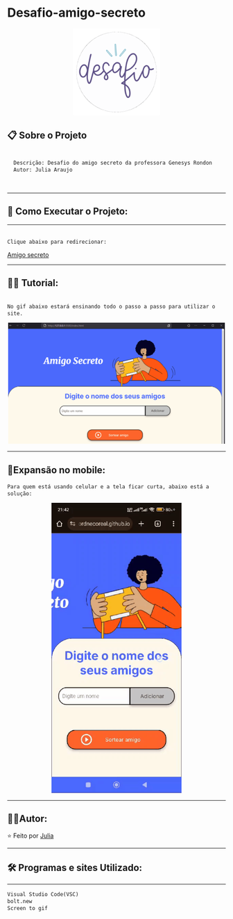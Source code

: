 # Desafio-amigo-secreto

<div align="center">
  <img src="desafio.gif" alt'Desafio imagem animada'
  width="200"/>
</div>


## 📋 Sobre o Projeto

```

  Descrição: Desafio do amigo secreto da professora Genesys Rondon
  Autor: Julia Araujo
  


```







---

## 🚀 Como Executar o Projeto:



---


```

Clique abaixo para redirecionar:

```

[Amigo secreto](https://juharaujo19.github.io/Desafio-amigo-secreto/)

---

## 👨‍🏫 Tutorial:

```

No gif abaixo estará ensinando todo o passo a passo para utilizar o site.

```
<div align="center">
  <img src="tutorial amigo secreto pc.gif" alt'Sorteio'
  width="500"/>
</div>




---

## 📱Expansão no mobile:

```
Para quem está usando celular e a tela ficar curta, abaixo está a solução:

```




<div align="center">
  <img src="tutorial amigo secreto mobile.gif" alt'Expansão mobile'
  width="300"/>
</div>

---


## 🦸‍♀️Autor:

⭐️ Feito por [Julia](https://github.com/juharaujo19)

---

## 🛠️ Programas e sites Utilizado:

---

```
Visual Studio Code(VSC) 
bolt.new
Screen to gif

```

